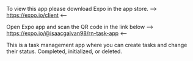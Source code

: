 To view this app please download Expo in the app store.
--> https://expo.io/client <--

Open Expo app and scan the QR code in the link below
--> https://expo.io/@isaacgalvan98/rn-task-app <--

This is a task management app where you can create tasks and change their status. Completed, initialized, or deleted.
